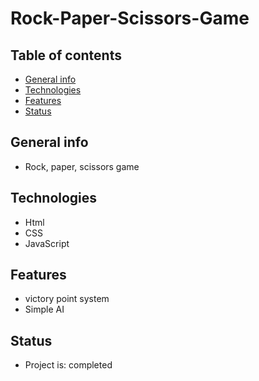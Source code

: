 # Rock-Paper-Scissors-Game

## Table of contents
* [General info](#general-info)
* [Technologies](#technologies)
* [Features](#features)
* [Status](#status)

## General info
* Rock, paper, scissors game

## Technologies
* Html
* CSS
* JavaScript

## Features
* victory point system
* Simple AI 

## Status
* Project is: completed
